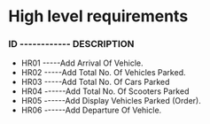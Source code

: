 #  High level requirements
  
  
  ### ID  ------------   DESCRIPTION
  * HR01          -----Add Arrival Of Vehicle.
  * HR02          -----Add Total No. Of Vehicles Parked.
  * HR03          -----Add Total No. Of Cars Parked
  * HR04         ------Add Total No. Of Scooters Parked
  * HR05         ------Add Display Vehicles Parked (Order).
  * HR06         ------Add Departure Of Vehicle.
    
